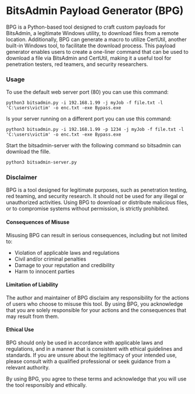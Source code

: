 # BitsAdmin Payload Generator (BPG)
BPG is a Python-based tool designed to craft custom payloads for BitsAdmin, a legitimate Windows utility, to download files from a remote location. Additionally, BPG can generate a macro to utilize CertUtil, another built-in Windows tool, to facilitate the download process. This payload generator enables users to create a one-liner command that can be used to download a file via BitsAdmin and CertUtil, making it a useful tool for penetration testers, red teamers, and security researchers.


### Usage

To use the default web server port (80) you can use this command:
```
python3 bitsadmin.py -i 192.168.1.99 -j myJob -f file.txt -l 'C:\users\victim' -o enc.txt -exe Bypass.exe
```
Is your server running on a different port you can use this command:
```
python3 bitsadmin.py -i 192.168.1.99 -p 1234 -j myJob -f file.txt -l 'C:\users\victim' -o enc.txt -exe Bypass.exe
```
Start the bitsadmin-server with the following command so bitsadmin can download the fille.
```bash
python3 bitsadmin-server.py
```


### Disclaimer
BPG is a tool designed for legitimate purposes, such as penetration testing, red teaming, and security research. It should not be used for any illegal or unauthorized activities. Using BPG to download or distribute malicious files, or to compromise systems without permission, is strictly prohibited.

#### Consequences of Misuse
Misusing BPG can result in serious consequences, including but not limited to:
- Violation of applicable laws and regulations
- Civil and/or criminal penalties
- Damage to your reputation and credibility
- Harm to innocent parties

#### Limitation of Liability
The author and maintainer of BPG disclaim any responsibility for the actions of users who choose to misuse this tool. By using BPG, you acknowledge that you are solely responsible for your actions and the consequences that may result from them.

#### Ethical Use
BPG should only be used in accordance with applicable laws and regulations, and in a manner that is consistent with ethical guidelines and standards. If you are unsure about the legitimacy of your intended use, please consult with a qualified professional or seek guidance from a relevant authority.

By using BPG, you agree to these terms and acknowledge that you will use the tool responsibly and ethically.
